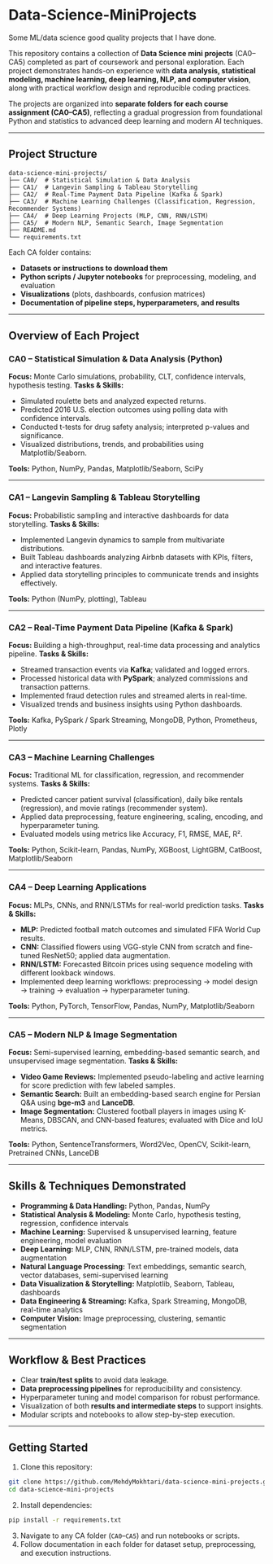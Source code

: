 # Data-Science-MiniProjects
Some ML/data science good quality projects that I have done.

This repository contains a collection of **Data Science mini projects** (CA0–CA5) completed as part of coursework and personal exploration. Each project demonstrates hands-on experience with **data analysis, statistical modeling, machine learning, deep learning, NLP, and computer vision**, along with practical workflow design and reproducible coding practices.

The projects are organized into **separate folders for each course assignment (CA0–CA5)**, reflecting a gradual progression from foundational Python and statistics to advanced deep learning and modern AI techniques.

---

## **Project Structure**

```
data-science-mini-projects/
├── CA0/  # Statistical Simulation & Data Analysis
├── CA1/  # Langevin Sampling & Tableau Storytelling
├── CA2/  # Real-Time Payment Data Pipeline (Kafka & Spark)
├── CA3/  # Machine Learning Challenges (Classification, Regression, Recommender Systems)
├── CA4/  # Deep Learning Projects (MLP, CNN, RNN/LSTM)
├── CA5/  # Modern NLP, Semantic Search, Image Segmentation
├── README.md
└── requirements.txt
```

Each CA folder contains:

* **Datasets or instructions to download them**
* **Python scripts / Jupyter notebooks** for preprocessing, modeling, and evaluation
* **Visualizations** (plots, dashboards, confusion matrices)
* **Documentation of pipeline steps, hyperparameters, and results**

---

## **Overview of Each Project**

### **CA0 – Statistical Simulation & Data Analysis (Python)**

**Focus:** Monte Carlo simulations, probability, CLT, confidence intervals, hypothesis testing.
**Tasks & Skills:**

* Simulated roulette bets and analyzed expected returns.
* Predicted 2016 U.S. election outcomes using polling data with confidence intervals.
* Conducted t-tests for drug safety analysis; interpreted p-values and significance.
* Visualized distributions, trends, and probabilities using Matplotlib/Seaborn.

**Tools:** Python, NumPy, Pandas, Matplotlib/Seaborn, SciPy

---

### **CA1 – Langevin Sampling & Tableau Storytelling**

**Focus:** Probabilistic sampling and interactive dashboards for data storytelling.
**Tasks & Skills:**

* Implemented Langevin dynamics to sample from multivariate distributions.
* Built Tableau dashboards analyzing Airbnb datasets with KPIs, filters, and interactive features.
* Applied data storytelling principles to communicate trends and insights effectively.

**Tools:** Python (NumPy, plotting), Tableau

---

### **CA2 – Real-Time Payment Data Pipeline (Kafka & Spark)**

**Focus:** Building a high-throughput, real-time data processing and analytics pipeline.
**Tasks & Skills:**

* Streamed transaction events via **Kafka**; validated and logged errors.
* Processed historical data with **PySpark**; analyzed commissions and transaction patterns.
* Implemented fraud detection rules and streamed alerts in real-time.
* Visualized trends and business insights using Python dashboards.

**Tools:** Kafka, PySpark / Spark Streaming, MongoDB, Python, Prometheus, Plotly

---

### **CA3 – Machine Learning Challenges**

**Focus:** Traditional ML for classification, regression, and recommender systems.
**Tasks & Skills:**

* Predicted cancer patient survival (classification), daily bike rentals (regression), and movie ratings (recommender system).
* Applied data preprocessing, feature engineering, scaling, encoding, and hyperparameter tuning.
* Evaluated models using metrics like Accuracy, F1, RMSE, MAE, R².

**Tools:** Python, Scikit-learn, Pandas, NumPy, XGBoost, LightGBM, CatBoost, Matplotlib/Seaborn

---

### **CA4 – Deep Learning Applications**

**Focus:** MLPs, CNNs, and RNN/LSTMs for real-world prediction tasks.
**Tasks & Skills:**

* **MLP:** Predicted football match outcomes and simulated FIFA World Cup results.
* **CNN:** Classified flowers using VGG-style CNN from scratch and fine-tuned ResNet50; applied data augmentation.
* **RNN/LSTM:** Forecasted Bitcoin prices using sequence modeling with different lookback windows.
* Implemented deep learning workflows: preprocessing → model design → training → evaluation → hyperparameter tuning.

**Tools:** Python, PyTorch, TensorFlow, Pandas, NumPy, Matplotlib/Seaborn

---

### **CA5 – Modern NLP & Image Segmentation**

**Focus:** Semi-supervised learning, embedding-based semantic search, and unsupervised image segmentation.
**Tasks & Skills:**

* **Video Game Reviews:** Implemented pseudo-labeling and active learning for score prediction with few labeled samples.
* **Semantic Search:** Built an embedding-based search engine for Persian Q\&A using **bge-m3** and **LanceDB**.
* **Image Segmentation:** Clustered football players in images using K-Means, DBSCAN, and CNN-based features; evaluated with Dice and IoU metrics.

**Tools:** Python, SentenceTransformers, Word2Vec, OpenCV, Scikit-learn, Pretrained CNNs, LanceDB

---

## **Skills & Techniques Demonstrated**

* **Programming & Data Handling:** Python, Pandas, NumPy
* **Statistical Analysis & Modeling:** Monte Carlo, hypothesis testing, regression, confidence intervals
* **Machine Learning:** Supervised & unsupervised learning, feature engineering, model evaluation
* **Deep Learning:** MLP, CNN, RNN/LSTM, pre-trained models, data augmentation
* **Natural Language Processing:** Text embeddings, semantic search, vector databases, semi-supervised learning
* **Data Visualization & Storytelling:** Matplotlib, Seaborn, Tableau, dashboards
* **Data Engineering & Streaming:** Kafka, Spark Streaming, MongoDB, real-time analytics
* **Computer Vision:** Image preprocessing, clustering, semantic segmentation

---

## **Workflow & Best Practices**

* Clear **train/test splits** to avoid data leakage.
* **Data preprocessing pipelines** for reproducibility and consistency.
* Hyperparameter tuning and model comparison for robust performance.
* Visualization of both **results and intermediate steps** to support insights.
* Modular scripts and notebooks to allow step-by-step execution.

---

## **Getting Started**

1. Clone this repository:

```bash
git clone https://github.com/MehdyMokhtari/data-science-mini-projects.git
cd data-science-mini-projects
```

2. Install dependencies:

```bash
pip install -r requirements.txt
```

3. Navigate to any CA folder (`CA0`–`CA5`) and run notebooks or scripts.
4. Follow documentation in each folder for dataset setup, preprocessing, and execution instructions.
